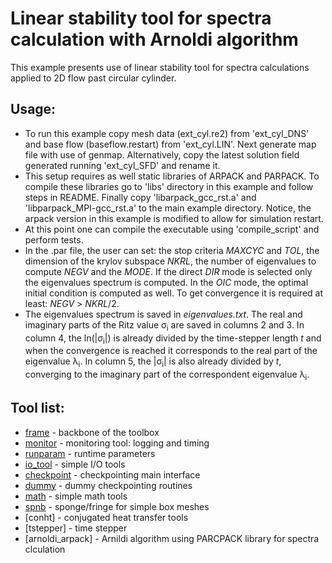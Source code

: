 # Linear stability tool for spectra calculation with Arnoldi algorithm

This example presents use of linear stability tool for spectra calculations applied
to 2D flow past circular cylinder.

## Usage:
  - To run this example copy mesh data (ext_cyl.re2) from 'ext_cyl_DNS' and base flow (baseflow.restart) from 'ext_cyl.LIN'. Next generate map file with use of genmap. Alternatively, copy the latest solution field generated running 'ext_cyl_SFD' and rename it. 
  - This setup requires as well static libraries of ARPACK and PARPACK. To compile these libraries go to 'libs' directory in this example and follow steps in README. Finally copy 'libarpack_gcc_rst.a' and 'libparpack_MPI-gcc_rst.a' to the main example directory. Notice, the arpack version in this example is modified to allow for simulation restart.
  - At this point one can compile the executable using 'compile_script' and perform tests. 
  - In the .par file, the user can set: the stop criteria _MAXCYC_ and _TOL_, the dimension of the krylov subspace _NKRL_, the number of eigenvalues to compute _NEGV_ and the _MODE_. If the direct _DIR_ mode is selected only the eigenvalues spectrum is computed. In the _OIC_ mode, the optimal initial condition is computed as well. To get convergence it is required at least: _NEGV_ > _NKRL_/2.
  - The eigenvalues spectrum is saved in _eigenvalues.txt_. The real and imaginary parts of the Ritz value &sigma;<sub>i</sub> are saved in columns 2 and 3. In column 4, the ln(|&sigma;<sub>i</sub>|) is already divided by the time-stepper length _t_ and when the convergence is reached it corresponds to the real part of the eigenvalue &lambda;<sub>i</sub>. In column 5, the |&sigma;<sub>i</sub>| is also already divided by _t_, converging to the imaginary part of the correspondent eigenvalue &lambda;<sub>i</sub>. 

## Tool list:
* [frame](https://kth-nek5000.github.io/KTH_Framework/group__frame.html) - backbone of the toolbox
* [monitor](https://kth-nek5000.github.io/KTH_Framework/group__monitor.html) - monitoring tool: logging and timing
* [runparam](https://kth-nek5000.github.io/KTH_Framework/group__runparam.html) - runtime parameters
* [io_tool](https://kth-nek5000.github.io/KTH_Framework/group__io__tools.html) - simple I/O tools
* [checkpoint](https://kth-nek5000.github.io/KTH_Framework/group__chkpoint.html) - checkpointing main interface
* [dummy](https://kth-nek5000.github.io/KTH_Framework/group__chkptdummy.html) - dummy checkpointing routines
* [math](https://kth-nek5000.github.io/KTH_Framework/group__math.html) - simple math tools
* [spnb](https://kth-nek5000.github.io/KTH_Framework/group__sponge__box.html) - sponge/fringe for simple box meshes
* [conht] - conjugated heat transfer tools
* [tstepper] - time stepper
* [arnoldi_arpack] - Arnildi algorithm using PARCPACK library for spectra clculation
